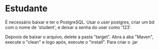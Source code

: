 # Estudante

É necessário baixar e ter o PostgreSQL. Usar o user postgres, criar um bd com o nome de 'student', e deixar a senha do user como '123'.


Depoois de baixar o arquivo, delete a pasta "target". Abra a aba "Maven", execute o "clean" e logo após, execute o "install". Para criar o .jar
